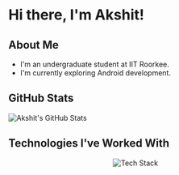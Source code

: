 # Hi there, I'm Akshit!  

## About Me  
- I'm an undergraduate student at IIT Roorkee.  
- I'm currently exploring Android development.  

## GitHub Stats  
![Akshit's GitHub Stats](https://github-readme-stats.vercel.app/api?username=Akshit517&show_icons=true&theme=dark)  

## Technologies I've Worked With  

<div align="center">
  <img src="https://skillicons.dev/icons?i=django,flutter,dart,kotlin,python,react,html,css,js,nodejs,docker,mysql,sqlite,postgresql,cpp,unity,solidity,linux" alt="Tech Stack" />
</div>
